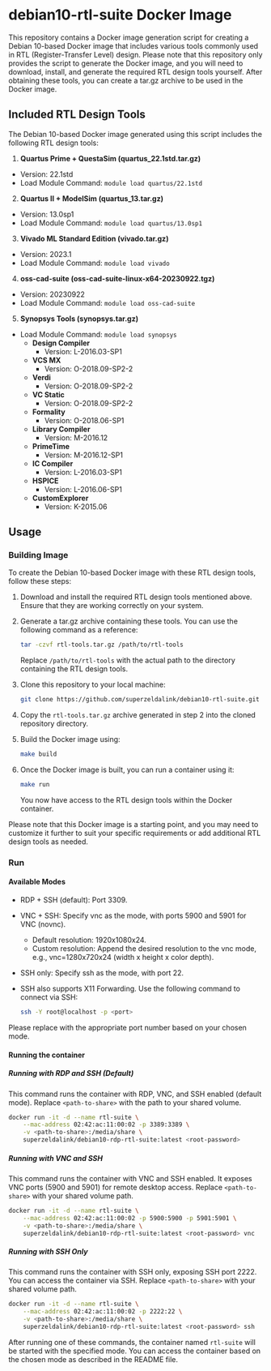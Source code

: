 # debian10-rtl-suite Docker Image

This repository contains a Docker image generation script for creating a Debian 10-based Docker image that includes various tools commonly used in RTL (Register-Transfer Level) design. Please note that this repository only provides the script to generate the Docker image, and you will need to download, install, and generate the required RTL design tools yourself. After obtaining these tools, you can create a tar.gz archive to be used in the Docker image.

## Included RTL Design Tools

The Debian 10-based Docker image generated using this script includes the following RTL design tools:

1. **Quartus Prime + QuestaSim (quartus_22.1std.tar.gz)**
  - Version: 22.1std
  - Load Module Command: `module load quartus/22.1std`

2. **Quartus II + ModelSim (quartus_13.tar.gz)**
  - Version: 13.0sp1
  - Load Module Command: `module load quartus/13.0sp1`

3. **Vivado ML Standard Edition (vivado.tar.gz)**
  - Version: 2023.1
  - Load Module Command: `module load vivado`

4. **oss-cad-suite (oss-cad-suite-linux-x64-20230922.tgz)**
  - Version: 20230922
  - Load Module Command: `module load oss-cad-suite`

5. **Synopsys Tools (synopsys.tar.gz)**
  - Load Module Command: `module load synopsys`
    - **Design Compiler**
      - Version: L-2016.03-SP1
    - **VCS MX**
      - Version: O-2018.09-SP2-2
    - **Verdi**
      - Version: O-2018.09-SP2-2
    - **VC Static**
      - Version: O-2018.09-SP2-2
    - **Formality**
      - Version: O-2018.06-SP1
    - **Library Compiler**
      - Version: M-2016.12
    - **PrimeTime**
      - Version: M-2016.12-SP1
    - **IC Compiler**
      - Version: L-2016.03-SP1
    - **HSPICE**
      - Version: L-2016.06-SP1
    - **CustomExplorer**
      - Version: K-2015.06

## Usage

### Building Image

To create the Debian 10-based Docker image with these RTL design tools, follow these steps:

1. Download and install the required RTL design tools mentioned above. Ensure that they are working correctly on your system.

2. Generate a tar.gz archive containing these tools. You can use the following command as a reference:

   ```bash
   tar -czvf rtl-tools.tar.gz /path/to/rtl-tools
   ```

   Replace `/path/to/rtl-tools` with the actual path to the directory containing the RTL design tools.

3. Clone this repository to your local machine:

   ```bash
   git clone https://github.com/superzeldalink/debian10-rtl-suite.git
   ```

4. Copy the `rtl-tools.tar.gz` archive generated in step 2 into the cloned repository directory.

5. Build the Docker image using:

   ```bash
   make build
   ```

6. Once the Docker image is built, you can run a container using it:

   ```bash
   make run
   ```

   You now have access to the RTL design tools within the Docker container.

Please note that this Docker image is a starting point, and you may need to customize it further to suit your specific requirements or add additional RTL design tools as needed.

### Run
#### Available Modes

- RDP + SSH (default): Port 3309.
- VNC + SSH: Specify vnc as the mode, with ports 5900 and 5901 for VNC (novnc).
  - Default resolution: 1920x1080x24.
  - Custom resolution: Append the desired resolution to the vnc mode, e.g., vnc=1280x720x24 (width x height x color depth).
- SSH only: Specify ssh as the mode, with port 22.
- SSH also supports X11 Forwarding. Use the following command to connect via SSH:

    ```bash
    ssh -Y root@localhost -p <port>
    ```

Please replace <port> with the appropriate port number based on your chosen mode.

#### Running the container

##### Running with RDP and SSH (Default)

This command runs the container with RDP, VNC, and SSH enabled (default mode). Replace `<path-to-share>` with the path to your shared volume.

```bash
docker run -it -d --name rtl-suite \
    --mac-address 02:42:ac:11:00:02 -p 3389:3389 \
    -v <path-to-share>:/media/share \
    superzeldalink/debian10-rdp-rtl-suite:latest <root-password>
```

##### Running with VNC and SSH

This command runs the container with VNC and SSH enabled. It exposes VNC ports (5900 and 5901) for remote desktop access. Replace `<path-to-share>` with your shared volume path.

```bash
docker run -it -d --name rtl-suite \
    --mac-address 02:42:ac:11:00:02 -p 5900:5900 -p 5901:5901 \
    -v <path-to-share>:/media/share \
    superzeldalink/debian10-rdp-rtl-suite:latest <root-password> vnc
```

##### Running with SSH Only

This command runs the container with SSH only, exposing SSH port 2222. You can access the container via SSH. Replace `<path-to-share>` with your shared volume path.

```bash
docker run -it -d --name rtl-suite \
    --mac-address 02:42:ac:11:00:02 -p 2222:22 \
    -v <path-to-share>:/media/share \
    superzeldalink/debian10-rdp-rtl-suite:latest <root-password> ssh
```

After running one of these commands, the container named `rtl-suite` will be started with the specified mode. You can access the container based on the chosen mode as described in the README file.